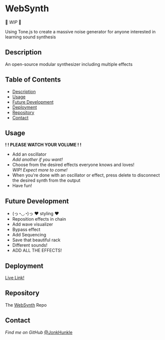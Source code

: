 # WebSynth

🔨 *WIP* 🔨

Using Tone.js to create a massive noise generator for anyone interested in learning sound synthesis

## Description

An open-source modular synthesizer including multiple effects

## Table of Contents
* [Description](#description)
* [Usage](#usage)
* [Future Development](#future-development)
* [Deployment](#deployment)
* [Repository](#repository)
* [Contact](#contact)

## Usage


**! ! PLEASE WATCH YOUR VOLUME ! !** 
<br>
- Add an oscillator<br>*Add another if you want!*
- Choose from the desired effects everyone knows and loves!<br>*WIP! Expect more to come!* 
- When you're done with an oscillator or effect, press delete to disconnect the desired synth from the output
- Have fun!

## Future Development

- (っ◔◡◔)っ ♥ styling ♥
- Reposition effects in chain
- Add wave visualizer
- Bypass effect
- Add Sequencing
- Save that beautiful rack
- Different sounds!
- ADD ALL THE EFFECTS!

## Deployment

[Live Link!](https://jonkhunkle.github.io/WebSynth/)


## Repository

The [WebSynth](https://github.com/JonkHunkle/WebSynth) Repo


## Contact

*Find me on GitHub* [@JonkHunkle](https://github.com/JonkHunkle)

